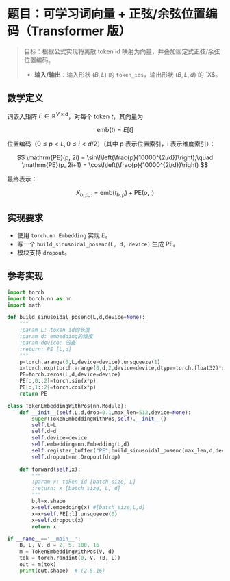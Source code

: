 # 题目：可学习词向量 + 正弦/余弦位置编码（Transformer 版）

> 目标：根据公式实现将离散 token id 映射为向量，并叠加固定式正弦/余弦位置编码。
>
> - **输入/输出**：输入形状 $(B, L)$ 的 `token_ids`，输出形状 $(B, L, d)$ 的 `X$。

## 数学定义

词嵌入矩阵 $E \in \mathbb{R}^{V \times d}$，对每个 token $t$，其向量为

$$
\mathrm{emb}(t) = E[t]
$$

位置编码（$0 \le p < L,\, 0 \le i < d/2$）（其中 p 表示位置索引，i 表示维度索引）：

$$
\mathrm{PE}(p, 2i) = \sin\!\left(\frac{p}{10000^{2i/d}}\right),\quad
\mathrm{PE}(p, 2i+1) = \cos\!\left(\frac{p}{10000^{2i/d}}\right)
$$

最终表示：

$$
X_{b,p,:} = \mathrm{emb}(t_{b,p}) + \mathrm{PE}(p,:)
$$

## 实现要求

- 使用 `torch.nn.Embedding` 实现 $E$。
- 写一个 `build_sinusoidal_posenc(L, d, device)` 生成 $\mathrm{PE}$。
- 模块支持 `dropout`。

## 参考实现

```python
import torch
import torch.nn as nn
import math

def build_sinusoidal_posenc(L,d,device=None):
    """
    :param L: token_id的长度
    :param d: embedding的维度
    :param device: 设备
    :return: PE [L,d]
    """
    p=torch.arange(0,L,device=device).unsqueeze(1)
    x=torch.exp(torch.arange(0,d,2,device=device,dtype=torch.float32)*d*math.log(1000))
    PE=torch.zeros(L,d,device=device)
    PE[:,0::2]=torch.sin(x*p)
    PE[:,1::2]=torch.cos(x*p)
    return PE

class TokenEmbeddingWithPos(nn.Module):
    def __init__(self,L,d,drop=0.1,max_len=512,device=None):
        super(TokenEmbeddingWithPos,self).__init__()
        self.L=L
        self.d=d
        self.device=device
        self.embedding=nn.Embedding(L,d)
        self.register_buffer("PE",build_sinusoidal_posenc(max_len,d,device))
        self.dropout=nn.Dropout(drop)

    def forward(self,x):
        """
        :param x: token_id [batch_size, L]
        :return: x [batch_size, L, d]
        """
        b,l=x.shape
        x=self.embedding(x) #[batch_size,L,d]
        x=x+self.PE[:l].unsqueeze(0)
        x=self.dropout(x)
        return x

if __name__=='__main__':
    B, L, V, d = 2, 5, 100, 16
    m = TokenEmbeddingWithPos(V, d)
    tok = torch.randint(0, V, (B, L))
    out = m(tok)
    print(out.shape)  # (2,5,16)
```
